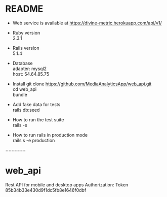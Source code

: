 # README

* Web service is available at https://divine-metric.herokuapp.com/api/v1/
  
* Ruby version  
  2.3.1

* Rails version  
  5.1.4

* Database  
  adapter: mysql2  
  host: 54.64.85.75

* Install
  git clone https://github.com/MediaAnalyticsApp/web_api.git  
  cd web_api  
  bundle

* Add fake data for tests  
  rails db:seed

* How to run the test suite  
  rails -s
  
* How to run rails in production mode  
  rails s -e production

=======
# web_api
Rest API for mobile and desktop apps
Authorization: Token 85b34b33e430d9f1dc5fb8e1646f0dbf
